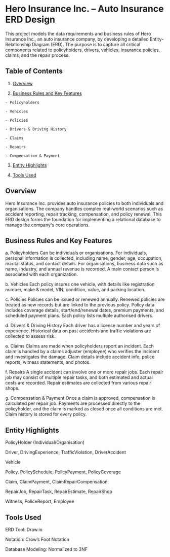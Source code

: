 # Hero Insurance Inc. – Auto Insurance ERD Design
This project models the data requirements and business rules of Hero Insurance Inc., an auto insurance company, by developing a detailed Entity-Relationship Diagram (ERD). The purpose is to capture all critical components related to policyholders, drivers, vehicles, insurance policies, claims, and the repair process.

## Table of Contents

  1. [Overview](#overview)

  2. [Business Rules and Key Features](#business-rules-and-key-features)

    - Policyholders

    - Vehicles

    - Policies

    - Drivers & Driving History

    - Claims

    - Repairs

    - Compensation & Payment

  3. [Entity Highlights](#entity-highlights)

  4. [Tools Used](#tools-used)

## Overview
Hero Insurance Inc. provides auto insurance policies to both individuals and organisations. The company handles complex real-world scenarios such as accident reporting, repair tracking, compensation, and policy renewal. This ERD design forms the foundation for implementing a relational database to manage the company's core operations.



## Business Rules and Key Features

  a. Policyholders
Can be individuals or organisations. For individuals, personal information is collected, including name, gender, age, occupation, marital status, and contact details. For organisations, business data such as name, industry, and annual revenue is recorded. A main contact person is associated with each organization.

  b. Vehicles
Each policy insures one vehicle, with details like registration number, make & model, VIN, condition, value, and parking location.

  c. Policies
Policies can be issued or renewed annually. Renewed policies are treated as new records but are linked to the previous policy. Policy data includes coverage details, start/end/renewal dates, premium payments, and scheduled payment plans. Each policy lists multiple authorised drivers.

  d. Drivers & Driving History
Each driver has a license number and years of experience. Historical data on past accidents and traffic violations are collected to assess risk.

  e. Claims
Claims are made when policyholders report an incident. Each claim is handled by a claims adjuster (employee) who verifies the incident and investigates the damage. Claim details include accident info, police reports, witness statements, and photos.

  f. Repairs
A single accident can involve one or more repair jobs. Each repair job may consist of multiple repair tasks, and both estimated and actual costs are recorded. Repair estimates are collected from various repair shops.

  g. Compensation & Payment
Once a claim is approved, compensation is calculated per repair job. Payments are processed directly to the policyholder, and the claim is marked as closed once all conditions are met.
Claim history is stored for every policy.

## Entity Highlights
PolicyHolder (Individual/Organisation)

Driver, DrivingExperience, TrafficViolation, DriverAccident

Vehicle

Policy, PolicySchedule, PolicyPayment, PolicyCoverage

Claim, ClaimPayment, ClaimRepairCompensation

RepairJob, RepairTask, RepairEstimate, RepairShop

Witness, PoliceReport, Employee


## Tools Used
ERD Tool: Draw.io

Notation: Crow’s Foot Notation

Database Modeling: Normalized to 3NF



